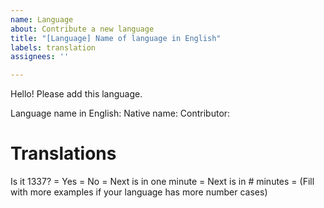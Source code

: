 ```yaml
---
name: Language
about: Contribute a new language
title: "[Language] Name of language in English"
labels: translation
assignees: ''

---
```


Hello! Please add this language.

Language name in English:
Native name:
Contributor:

# Translations
Is it 1337? =
Yes =
No =
Next is in one minute =
Next is in # minutes =
(Fill with more examples if your language has more number cases)
